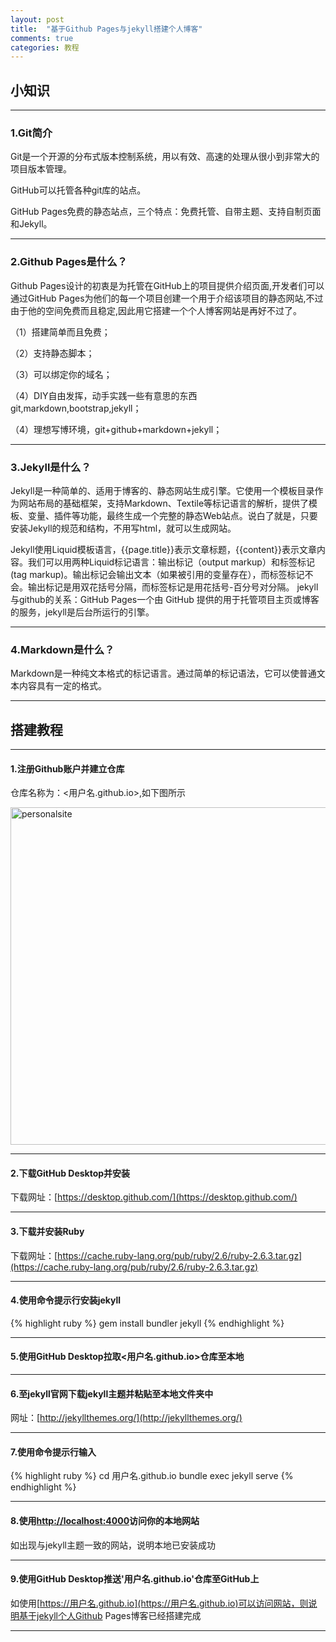 ```yaml
---
layout: post
title:  "基于Github Pages与jekyll搭建个人博客"
comments: true
categories: 教程
---
```



## 小知识

---
### 1.Git简介

Git是一个开源的分布式版本控制系统，用以有效、高速的处理从很小到非常大的项目版本管理。

GitHub可以托管各种git库的站点。

GitHub Pages免费的静态站点，三个特点：免费托管、自带主题、支持自制页面和Jekyll。


---

### 2.Github Pages是什么？
Github Pages设计的初衷是为托管在GitHub上的项目提供介绍页面,开发者们可以通过GitHub Pages为他们的每一个项目创建一个用于介绍该项目的静态网站,不过由于他的空间免费而且稳定,因此用它搭建一个个人博客网站是再好不过了。

（1）搭建简单而且免费；

（2）支持静态脚本；

（3）可以绑定你的域名；

（4）DIY自由发挥，动手实践一些有意思的东西git,markdown,bootstrap,jekyll；

（4）理想写博环境，git+github+markdown+jekyll；

---

### 3.Jekyll是什么？

Jekyll是一种简单的、适用于博客的、静态网站生成引擎。它使用一个模板目录作为网站布局的基础框架，支持Markdown、Textile等标记语言的解析，提供了模板、变量、插件等功能，最终生成一个完整的静态Web站点。说白了就是，只要安装Jekyll的规范和结构，不用写html，就可以生成网站。

Jekyll使用Liquid模板语言，{{page.title}}表示文章标题，{{content}}表示文章内容。我们可以用两种Liquid标记语言：输出标记（output markup）和标签标记 (tag markup)。输出标记会输出文本（如果被引用的变量存在），而标签标记不会。输出标记是用双花括号分隔，而标签标记是用花括号-百分号对分隔。
jekyll与github的关系：GitHub Pages一个由 GitHub 提供的用于托管项目主页或博客的服务，jekyll是后台所运行的引擎。

---

### 4.Markdown是什么？

Markdown是一种纯文本格式的标记语言。通过简单的标记语法，它可以使普通文本内容具有一定的格式。

---
## 搭建教程

---

#### 1.注册Github账户并建立仓库

仓库名称为：<用户名.github.io>,如下图所示

<img src="https://luyuxuan1998.github.io/pictures/personalsite.png" alt="personalsite" width="540">

---

#### 2.下载GitHub Desktop并安装

下载网址：[https://desktop.github.com/](https://desktop.github.com/)

---

#### 3.下载并安装Ruby

下载网址：[https://cache.ruby-lang.org/pub/ruby/2.6/ruby-2.6.3.tar.gz](https://cache.ruby-lang.org/pub/ruby/2.6/ruby-2.6.3.tar.gz)

---

#### 4.使用命令提示行安装jekyll

{% highlight ruby %}
gem install bundler jekyll
{% endhighlight %}	

---

#### 5.使用GitHub Desktop拉取<用户名.github.io>仓库至本地

---

#### 6.至jekyll官网下载jekyll主题并粘贴至本地文件夹中

网址：[http://jekyllthemes.org/](http://jekyllthemes.org/)

---

#### 7.使用命令提示行输入

{% highlight ruby %}
cd 用户名.github.io
bundle exec jekyll serve
{% endhighlight %}	

---

#### 8.使用[http://localhost:4000](http://localhost:4000)访问你的本地网站

如出现与jekyll主题一致的网站，说明本地已安装成功

---

#### 9.使用GitHub Desktop推送'用户名.github.io'仓库至GitHub上

如使用[https://用户名.github.io](https://用户名.github.io)可以访问网站，则说明基于jekyll个人Github Pages博客已经搭建完成

---


















